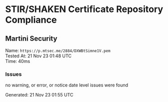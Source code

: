 # STIR/SHAKEN Certificate Repository Compliance

## Martini Security

Name: `https://p.mtsec.me/2884/DXWBtSimne1V.pem`\
Tested At: 21 Nov 23 01:48 UTC\
Time: 40ms

### Issues

no warning, or error, or notice date level issues were found

Generated: 21 Nov 23 01:55 UTC